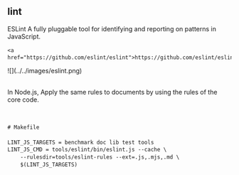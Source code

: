 ## lint

<div class="card">
  <div class="card-text">
    <span class="title">ESLint</span>
    <span class="description">A fully pluggable tool for identifying and reporting on patterns in JavaScript.</span>

    <a href="https://github.com/eslint/eslint">https://github.com/eslint/eslint</a>
  </div>
  ![](../../images/eslint.png)
</div>

<br>

In Node.js, Apply the same rules to documents by using the rules of the core code.

<br>

```txt
# Makefile

LINT_JS_TARGETS = benchmark doc lib test tools
LINT_JS_CMD = tools/eslint/bin/eslint.js --cache \
	--rulesdir=tools/eslint-rules --ext=.js,.mjs,.md \
	$(LINT_JS_TARGETS)
```
